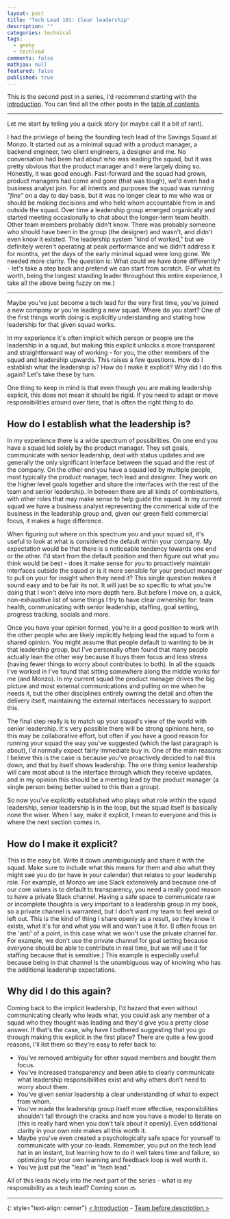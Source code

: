 ```yaml
---
layout: post
title: "Tech Lead 101: Clear leadership"
description: ""
categories: technical
tags:
  - geeky
  - techlead
comments: false
mathjax: null
featured: false
published: true
---
```


This is the second post in a series, I'd recommend starting with the [introduction]({{site.url}}/technical/tech-lead-101-intro). You can find all the other posts in the [table of contents]({{site.url}}/technical/tech-lead-101).

----

Let me start by telling you a quick story (or maybe call it a bit of rant).

I had the privilege of being the founding tech lead of the Savings Squad at Monzo. It started out as a minimal squad with a product manager, a backend engineer, two client engineers, a designer and me. No conversation had been had about who was leading the squad, but it was pretty obvious that the product manager and I were largely doing so. Honestly, it was good enough. Fast-forward and the squad had grown, product managers had come and gone (that was tough), we'd even had a business analyst join. For all intents and purposes the squad was running _"fine"_ on a day to day basis, but it was no longer clear to me who was or should be making decisions and who held whom accountable from in and outside the squad. Over time a leadership group emerged organically and started meeting occasionally to chat about the longer-term team health. Other team members probably didn't know. There was probably someone who should have been in the group (the designer) and wasn't, and didn't even know it existed. The leadership system "kind of worked," but we definitely weren't operating at peak performance and we didn't address it for months, yet the days of the early minimal squad were long gone. We needed more clarity. The question is: What could we have done differently? - let's take a step back and pretend we can start from scratch. (For what its worth, being the longest standing leader throughout this entire experience, I take all the above being fuzzy on me.)

----

Maybe you've just become a tech lead for the very first time, you've joined a new company or you're leading a new squad. Where do you start? One of the first things worth doing is explicitly understanding and stating how leadership for that given squad works.

In my experience it's often implicit which person or people are the leadership in a squad, but making this explicit unlocks a more transparent and straightforward way of working - for you, the other members of the squad and leadership upwards. This raises a few questions. How do I establish what the leadership is? How do I make it explicit? Why did I do this again? Let's take these by turn.

One thing to keep in mind is that even though you are making leadership explicit, this does not mean it should be rigid. If you need to adapt or move responsibilities around over time, that is often the right thing to do.

## How do I establish what the leadership is?

In my experience there is a wide spectrum of possibilities. On one end you have a squad led solely by the product manager. They set goals, communicate with senior leadership, deal with status updates and are generally the only significant interface between the squad and the rest of the company. On the other end you have a squad led by multiple people, most typically the product manager, tech lead and designer. They work on the higher level goals together and share the interfaces with the rest of the team and senior leadership. In between there are all kinds of combinations, with other roles that may make sense to help guide the squad. In my current squad we have a business analyst representing the commerical side of the business in the leadership group and, given our green field commercial focus, it makes a huge difference.

When figuring out where on this spectrum you and your squad sit, it's useful to look at what is considered the default within your company. My expectation would be that there is a noticeable tendency towards one end or the other. I'd start from the default position and then figure out what you think would be best - does it make sense for you to proactively maintain interfaces outside the squad or is it more sensible for your product manager to pull on your for insight when they need it? This single question makes it sound easy and to be fair its not. It will just be so specific to what you're doing that I won't delve into more depth here. But before I move on, a quick, non-exhaustive list of some things I try to have clear ownership for: team health, communicating with senior leadership, staffing, goal setting, progress tracking, socials and more.

Once you have your opinion formed, you're in a good position to work with the other people who are likely implicitly helping lead the squad to form a shared opinion. You might assume that people default to wanting to be in that leadership group, but I've personally often found that many people actually lean the other way because it buys them focus and less stress (having fewer things to worry about contributes to both). In all the squads I've worked in I've found that sitting somewhere along the middle works for me (and Monzo). In my current squad the product manager drives the big picture and most external communications and pulling on me when he needs it, but the other disciplines entirely owning the detail and often the delivery itself, maintaining the external interfaces necesssary to support this.

The final step really is to match up your squad's view of the world with senior leadership. It's very possible there will be strong opinions here, so this may be collaborative effort, but often if you have a good reason for running your squad the way you've suggested (which the last paragraph is about), I'd normally expect fairly immediate buy in. One of the main reasons I believe this is the case is because you've proactively decided to nail this down, and that by itself shows leadership. The one thing senior leadership will care most about is the interface through which they receive updates, and in my opinion this should be a meeting lead by the product manager (a single person being better suited to this than a group).

So now you've explicitly established who plays what role within the squad leadership, senior leadership is in the loop, but the squad itself is basically none the wiser. When I say, make it explicit, I mean to everyone and this is where the next section comes in.

## How do I make it explicit?

This is the easy bit. Write it down unambiguously and share it with the squad. Make sure to include what this means for them and also what they might see you do (or have in your calendar) that relates to your leadership role. For example, at Monzo we use Slack extensively and because one of our core values is to default to transparency, you need a really good reason to have a private Slack channel. Having a safe space to communicate raw or incomplete thoughts is very important to a leadership group in my book, so a private channel is warranted, but I don't want my team to feel weird or left out. This is the kind of thing I share openly as a result, so they know it exists, what it's for and what you will and won't use it for. (I often focus on the 'anti' of a point, in this case what we won't use the private channel for. For example, we don't use the private channel for goal setting because everyone should be able to contribute in real time, but we will use it for staffing because that is sensitive.) This example is especially useful because being in that channel is the unambiguous way of knowing who has the additional leadership expectations.

## Why did I do this again?

Coming back to the implicit leadership, I'd hazard that even without communicating clearly who leads what, you could ask any member of a squad who they thought was leading and they'd give you a pretty close answer. If that's the case, why have I bothered suggesting that you go through making this explicit in the first place? There are quite a few good reasons, I'll list them so they're easy to refer back to:

- You've removed ambiguity for other squad members and bought them focus.
- You've increased transparency and been able to clearly communicate what leadership responsibilities exist and why others don't need to worry about them.
- You've given senior leadership a clear understanding of what to expect from whom.
- You've made the leadership group itself more effective, responsibilities shouldn't fall through the cracks and now you have a model to iterate on (this is really hard when you don't talk about it openly). Even additional clarity in your own role makes all this worth it.
- Maybe you've even created a psychologically safe space for yourself to communicate with your co-leads. Remember, you put on the tech lead hat in an instant, but learning how to do it well takes time and failure, so optimizing for your own learning and feedback loop is well worth it.
- You've just put the "lead" in "tech lead."

All of this leads nicely into the next part of the series - what is my responsibility as a tech lead? Coming soon 🔜

----

{: style="text-align: center"}
[< Introduction]({{site.url}}/technical/tech-lead-101-intro)   -   [Team before description >]({{site.url}}/technical/tech-lead-101-team-before-description)
